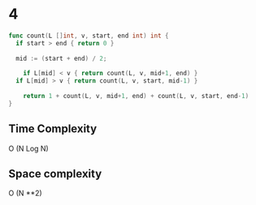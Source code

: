# 4

```go
func count(L []int, v, start, end int) int {
  if start > end { return 0 }
  
  mid := (start + end) / 2;
  
	if L[mid] < v { return count(L, v, mid+1, end) }
  if L[mid] > v { return count(L, v, start, mid-1) }
  
	return 1 + count(L, v, mid+1, end) + count(L, v, start, end-1)
}
```

## Time Complexity

O (N Log N)

## Space complexity

O (N **2)
